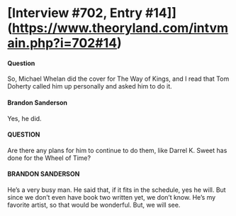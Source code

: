 # [Interview #702, Entry #14]](https://www.theoryland.com/intvmain.php?i=702#14)

#### Question

So, Michael Whelan did the cover for The Way of Kings, and I read that Tom Doherty called him up personally and asked him to do it.

#### Brandon Sanderson

Yes, he did.

#### QUESTION

Are there any plans for him to continue to do them, like Darrel K. Sweet has done for the Wheel of Time?

#### BRANDON SANDERSON

He’s a very busy man. He said that, if it fits in the schedule, yes he will. But since we don’t even have book two written yet, we don’t know. He’s my favorite artist, so that would be wonderful. But, we will see.

